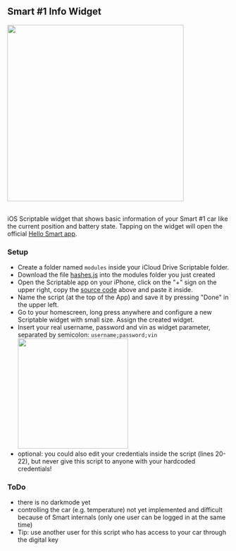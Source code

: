 ## Smart #1 Info Widget

<img src="https://github.com/marco79cgn/ios-scriptable-widgets/assets/9810829/70dce8ce-d60c-472e-911e-9cdb212c4555" width="400"/>

<br>iOS Scriptable widget that shows basic information of your Smart #1 car like the current position and battery state. Tapping on the widget will open the official [Hello Smart app](https://apps.apple.com/de/app/hello-smart/id6443878915).

### Setup

- Create a folder named `modules` inside your iCloud Drive Scriptable folder.
- Download the file [hashes.js](https://github.com/marco79cgn/ios-scriptable-widgets/blob/main/smart/modules/hashes.js) into the modules folder you just created
- Open the Scriptable app on your iPhone, click on the "+" sign on the upper right, copy the [source code](https://raw.githubusercontent.com/marco79cgn/ios-scriptable-widgets/main/smart/smart-one-info-small.js) above and paste it inside.
- Name the script (at the top of the App) and save it by pressing "Done" in the upper left.
- Go to your homescreen, long press anywhere and configure a new Scriptable widget with small size. Assign the created widget.
- Insert your real username, password and vin as widget parameter, separated by semicolon: `username;password;vin`
    <img src="https://github.com/marco79cgn/ios-scriptable-widgets/assets/9810829/738695f6-0c7e-4bf3-87e9-440777b2d82c" width="250"/>
- optional: you could also edit your credentials inside the script (lines 20-22), but never give this script to anyone with your hardcoded credentials!

### ToDo

- there is no darkmode yet
- controlling the car (e.g. temperature) not yet implemented and difficult because of Smart internals (only one user can be logged in at the same time)
- Tip: use another user for this script who has access to your car through the digital key
